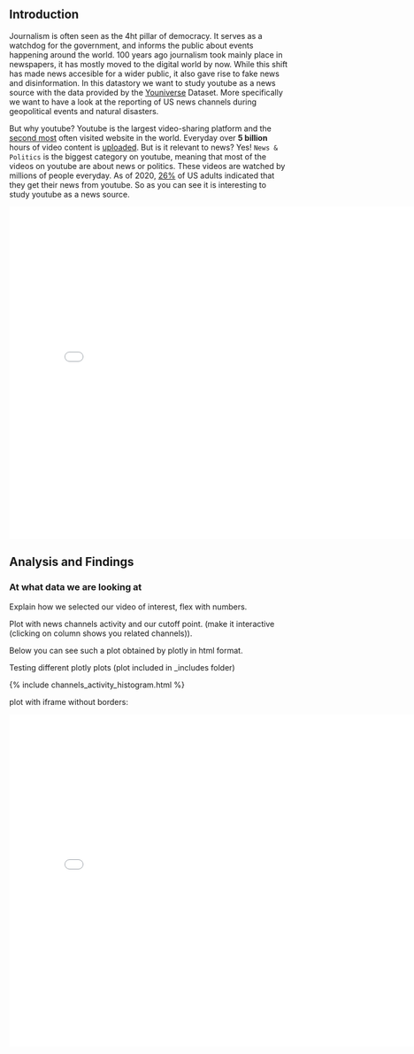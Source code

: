 
## Introduction
Journalism is often seen as the 4ht pillar of democracy. It serves as a watchdog for the government, and informs the public about events happening around the world. 100 years ago journalism took mainly place in newspapers, it has mostly moved to the digital world by now. While this shift has made news accesible for a wider public, it also gave rise to fake news and disinformation. In this datastory we want to study youtube as a news source with the data provided by the [Youniverse](https://github.com/epfl-dlab/YouNiverse) Dataset. More specifically we want to have a look at the reporting of US news channels during geopolitical events and natural disasters. 

But why youtube? Youtube is the largest video-sharing platform and the [second most](https://en.wikipedia.org/wiki/List_of_most-visited_websites) often visited website in the world. Everyday over **5 billion** hours of video content is [uploaded](https://www.madpenguin.org/how-many-youtube-videos-are-uploaded-every-day/). But is it relevant to news? Yes! `News & Politics` is the biggest category on youtube, meaning that most of the videos on youtube are about news or politics. These videos are watched by millions of people everyday. As of 2020, [26%](https://www.pewresearch.org/journalism/2020/09/28/many-americans-get-news-on-youtube-where-news-organizations-and-independent-producers-thrive-side-by-side/) of US adults indicated that they get their news from youtube. So as you can see it is interesting to study youtube as a news source.

<iframe src="assets/plots/videos_by_cat.html" width="800" height="600" style="border:none;"></iframe>


## Analysis and Findings

### At what data we are looking at

Explain how we selected our video of interest, flex with numbers. 

Plot with news channels activity and our cutoff point. (make it interactive (clicking on column shows you related channels)).

Below you can see such a plot obtained by plotly in html format. 

Testing different plotly plots (plot included in _includes folder)

{% include channels_activity_histogram.html %}

plot with iframe without borders:

<iframe src="assets/plots/channels_activity_histogram.html" width="800" height="600" style="border:none;"></iframe>



